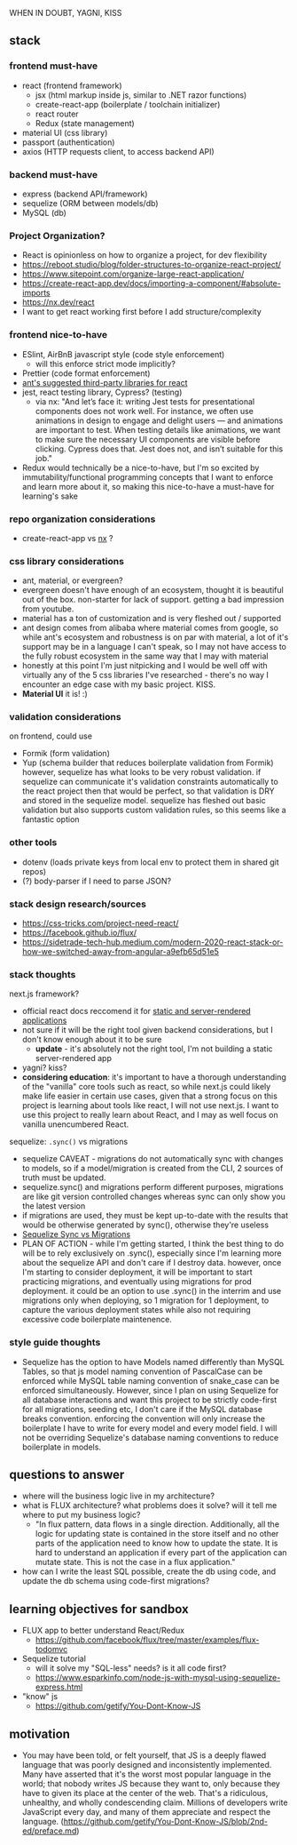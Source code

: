 WHEN IN DOUBT, YAGNI, KISS

## stack
### frontend must-have
- react (frontend framework)
  - jsx (html markup inside js, similar to .NET razor functions)
  - create-react-app (boilerplate / toolchain initializer)
  - react router
  - Redux (state management)
- material UI (css library)
- passport (authentication)
- axios (HTTP requests client, to access backend API)
### backend must-have
- express (backend API/framework)
- sequelize (ORM between models/db)
- MySQL (db)

### Project Organization?
- React is opinionless on how to organize a project, for dev flexibility
- https://reboot.studio/blog/folder-structures-to-organize-react-project/
- https://www.sitepoint.com/organize-large-react-application/
- https://create-react-app.dev/docs/importing-a-component/#absolute-imports
- https://nx.dev/react
- I want to get react working first before I add structure/complexity
### frontend nice-to-have
- ESlint, AirBnB javascript style (code style enforcement)
  - will this enforce strict mode implicitly?
- Prettier (code format enforcement)
- [ant's suggested third-party libraries for react](https://ant.design/docs/react/recommendation)
- jest, react testing library, Cypress? (testing)
  - via nx: "And let’s face it: writing Jest tests for presentational components does not work well. For instance, we often use animations in design to engage and delight users — and animations are important to test. When testing details like animations, we want to make sure the necessary UI components are visible before clicking. Cypress does that. Jest does not, and isn’t suitable for this job."
- Redux would technically be a nice-to-have, but I'm so excited by immutability/functional programming concepts that I want to enforce and learn more about it, so making this nice-to-have a must-have for learning's sake
### repo organization considerations
- create-react-app vs [nx](https://nx.dev/react) ?

### css library considerations
- ant, material, or evergreen?
- evergreen doesn't have enough of an ecosystem, thought it is beautiful out of the box. non-starter for lack of support. getting a bad impression from youtube.
- material has a ton of customization and is very fleshed out / supported 
- ant design comes from alibaba where material comes from google, so while ant's ecosystem and robustness is on par with material, a lot of it's support may be in a language I can't speak, so I may not have access to the fully robust ecosystem in the same way that I may with material
- honestly at this point I'm just nitpicking and I would be well off with virtually any of the 5 css libraries I've researched - there's no way I encounter an edge case with my basic project. KISS.
- **Material UI** it is! :)

### validation considerations
on frontend, could use
- Formik (form validation)
- Yup (schema builder that reduces boilerplate validation from Formik)
however, sequelize has what looks to be very robust validation. if sequelize
can communicate it's validation constraints automatically to the react 
project then that would be perfect, so that validation is DRY and stored in
the sequelize model.
sequelize has fleshed out basic validation but also supports custom validation
rules, so this seems like a fantastic option
### other tools
 - dotenv (loads private keys from local env to protect them in shared git repos)
 - (?) body-parser if I need to parse JSON?
### stack design research/sources
- https://css-tricks.com/project-need-react/
- https://facebook.github.io/flux/
- https://sidetrade-tech-hub.medium.com/modern-2020-react-stack-or-how-we-switched-away-from-angular-a9efb65d51e5

### stack thoughts
next.js framework?
- official react docs reccomend it for [static and server-rendered applications](https://reactjs.org/docs/create-a-new-react-app.html#nextjs)
- not sure if it will be the right tool given backend considerations, but I don't know enough about it to be sure
  - **update** - it's absolutely not the right tool, I'm not building a static server-rendered app
- yagni? kiss?
- **considering education**: it's important to have a thorough understanding of the "vanilla" core tools such as react, so while next.js could likely make life easier in certain use cases, given that a strong focus on this project is learning about tools like react, I will not use next.js. I want to use this project to really learn about React, and I may as well focus on vanilla unencumbered React.

sequelize: `.sync()` vs migrations
- sequelize CAVEAT - migrations do not automatically sync with changes to models, so if a model/migration is created from the CLI, 2 sources of truth must be updated.
- sequelize.sync() and migrations perform different purposes, migrations are like git version controlled changes whereas sync can only show you the latest version
- if migrations are used, they must be kept up-to-date with the results that would be otherwise generated by sync(), otherwise they're useless
- [Sequelize Sync vs Migrations](https://stackoverflow.com/a/41628138/9193938)
- PLAN OF ACTION - while I'm getting started, I think the best thing to do will be to rely exclusively on .sync(), especially since I'm learning more about the sequelize API and don't care if I destroy data. however, once I'm starting to consider deployment, it will be important to start practicing migrations, and eventually using migrations for prod deployment. it could be an option to use .sync() in the interrim and use migrations only when deploying, so 1 migration for 1 deployment, to capture the various deployment states while also not requiring excessive code boilerplate maintenence.

### style guide thoughts
- Sequelize has the option to have Models named differently than MySQL Tables, so that js model naming convention of PascalCase can be enforced while MySQL table naming convention of snake_case can be enforced simultaneously. However, since I plan on using Sequelize for all database interactions and want this project to be strictly code-first for all migrations, seeding etc, I don't care if the MySQL database breaks convention. enforcing the convention will only increase the boilerplate I have to write for every model and every model field. I will not be overriding Sequelize's database naming conventions to reduce boilerplate in models.

## questions to answer
- where will the business logic live in my architecture?
- what is FLUX architecture? what problems does it solve? will it tell me where to put my business logic?
  - "In flux pattern, data flows in a single direction. Additionally, all the logic for updating state is contained in the store itself and no other parts of the application need to know how to update the state. It is hard to understand an application if every part of the application can mutate state. This is not the case in a flux application."
- how can I write the least SQL possible, create the db using code, and update the db schema using code-first migrations?

## learning objectives for sandbox
- FLUX app to better understand React/Redux
  - https://github.com/facebook/flux/tree/master/examples/flux-todomvc
- Sequelize tutorial
  - will it solve my "SQL-less" needs? is it all code first?
  - https://www.esparkinfo.com/node-js-with-mysql-using-sequelize-express.html
- "know" js
  - https://github.com/getify/You-Dont-Know-JS

## motivation
- You may have been told, or felt yourself, that JS is a deeply flawed language that was poorly designed and inconsistently implemented. Many have asserted that it's the worst most popular language in the world; that nobody writes JS because they want to, only because they have to given its place at the center of the web. That's a ridiculous, unhealthy, and wholly condescending claim. Millions of developers write JavaScript every day, and many of them appreciate and respect the language. (https://github.com/getify/You-Dont-Know-JS/blob/2nd-ed/preface.md)
